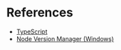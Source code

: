 # References

* [TypeScript](TypeScript/Index.md)
* [Node Version Manager (Windows)](Node_Version_Manager.MD)
